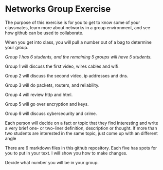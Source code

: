 # Networks Group Exercise

The purpose of this exercise is for you to get to know some of your classmates,
learn more about networks in a group environment, and see how github can be used to
collaborate.

When you get into class, you will pull a number out of a bag to determine your group.

*Group 1 has 6 students, and the remaining 5 groups will have 5 students.*

Group 1 will discuss the first video, wires cables and wifi.

Group 2 will discuss the second video, ip addresses and dns.

Group 3 will do packets, routers, and reliability.

Group 4 will review http and html.

Group 5 will go over encryption and keys.

Group 6 will discuss cybersecurity and crime.

Each person will decide on a fact or topic that they find interesting and write a
very brief one- or two-liner definition, description or thought. If more
than two students are interested in the same topic, just come up with an different
angle

There are 6 markdown files in this github repository. Each five has spots for you to
put in your text. I will show you how to make changes.



 Decide what number you will
be in your group.
